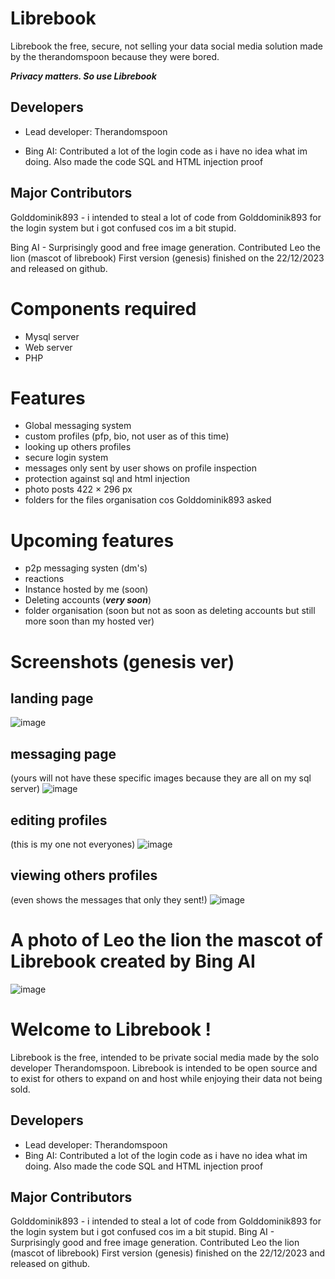 # Librebook
Librebook the free, secure, not selling your data social media solution made by the therandomspoon because they were bored.

***Privacy matters. So use Librebook***

## Developers
- Lead developer: Therandomspoon

- Bing AI: Contributed a lot of the login code as i have no idea what im doing. Also made the code SQL and HTML injection proof
## Major Contributors
Golddominik893 - i intended to steal a lot of code from Golddominik893 for the login system but i got confused cos im a bit stupid.

Bing AI - Surprisingly good and free image generation. Contributed Leo the lion (mascot of librebook)
First version (genesis) finished on the 22/12/2023 and released on github.

# Components required
- Mysql server
- Web server
- PHP

# Features
- Global messaging system
- custom profiles (pfp, bio, not user as of this time)
- looking up others profiles
- secure login system
- messages only sent by user shows on profile inspection
- protection against sql and html injection
- photo posts 422 × 296 px
- folders for the files organisation cos Golddominik893 asked

# Upcoming features
- p2p messaging systen (dm's)
- reactions
- Instance hosted by me (soon)
- Deleting accounts (***very soon***)
- folder organisation (soon but not as soon as deleting accounts but still more soon than my hosted ver)

# Screenshots (genesis ver)
## landing page
![image](https://github.com/therandomspoon/librebook/assets/107148755/1435c08d-c005-4d60-9841-a5d7b7e78a37)

## messaging page
(yours will not have these specific images because they are all on my sql server)
![image](https://github.com/therandomspoon/librebook/assets/107148755/16f9243c-dcd2-43c1-b44e-8e25187341f9)

## editing profiles
(this is my one not everyones)
![image](https://github.com/therandomspoon/librebook/assets/107148755/c7b8a187-e5f9-4551-8ead-10fdfb6b2c6a)

## viewing others profiles
(even shows the messages that only they sent!)
![image](https://github.com/therandomspoon/librebook/assets/107148755/2bb4005d-b166-44d6-bb1f-4e9cd9558dc1)

# A photo of Leo the lion the mascot of Librebook created by Bing AI
![image](https://github.com/therandomspoon/librebook/assets/107148755/c567fff8-e94e-4654-b4e4-fd920a9aa745)


# Welcome to Librebook !
Librebook is the free, intended to be private social media made by the solo developer Therandomspoon. Librebook is intended to be open source and to exist for others to expand on and host while enjoying their data not being sold.</p>
## Developers
- Lead developer: Therandomspoon
- Bing AI: Contributed a lot of the login code as i have no idea what im doing. Also made the code SQL and HTML injection proof
## Major Contributors
Golddominik893 - i intended to steal a lot of code from Golddominik893 for the login system but i got confused cos im a bit stupid.
Bing AI - Surprisingly good and free image generation. Contributed Leo the lion (mascot of librebook)
First version (genesis) finished on the 22/12/2023 and released on github.

